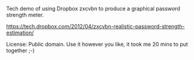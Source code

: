 Tech demo of using Dropbox zxcvbn to produce a graphical password strength meter.

https://tech.dropbox.com/2012/04/zxcvbn-realistic-password-strength-estimation/

License: Public domain. Use it however you like, it took me 20 mins to put together ;-)